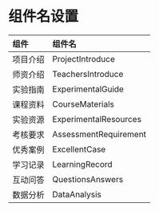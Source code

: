 # 组件名设置

|组件|组件名|
|:--|:--|
|项目介绍|ProjectIntroduce |
|师资介绍|TeachersIntroduce |
|实验指南|ExperimentalGuide|
|课程资料|CourseMaterials|
|实验资源|ExperimentalResources|
|考核要求|AssessmentRequirement |
|优秀案例|ExcellentCase |
|学习记录|LearningRecord|
|互动问答 |QuestionsAnswers |
|数据分析|DataAnalysis|

